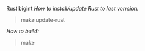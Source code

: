 Rust bigint
*How to install/update  Rust to last verrsion:*
> make update-rust

*How to build:*
> make
